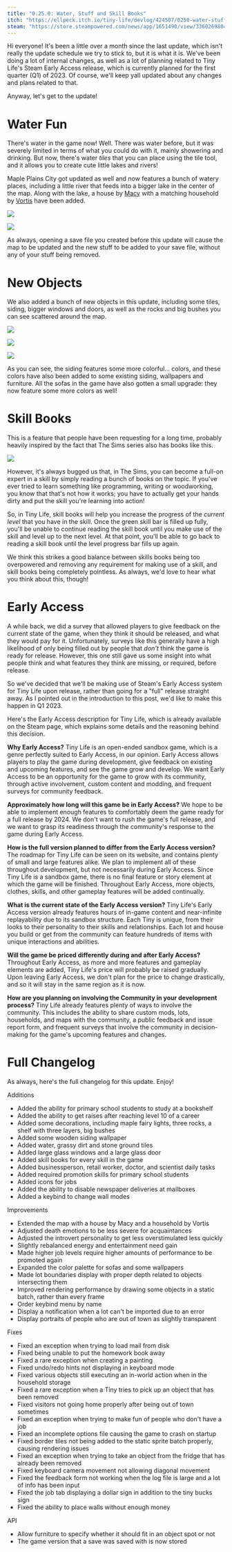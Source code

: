```yaml
---
title: "0.25.0: Water, Stuff and Skill Books"
itch: "https://ellpeck.itch.io/tiny-life/devlog/424507/0250-water-stuff-and-skill-books"
steam: "https://store.steampowered.com/news/app/1651490/view/3360269804911051302"
---
```


Hi everyone! It's been a little over a month since the last update, which isn't really the update schedule we try to stick to, but it is what it is. We've been doing a lot of internal changes, as well as a lot of planning related to Tiny Life's Steam Early Access release, which is currently planned for the first quarter (Q1) of 2023. Of course, we'll keep yall updated about any changes and plans related to that.

Anyway, let's get to the update!

# Water Fun
There's water in the game now! Well. There was water before, but it was severely limited in terms of what you could do with it, mainly showering and drinking. But now, there's water *tiles* that you can place using the tile tool, and it allows you to create cute little lakes and rivers!

Maple Plains City got updated as well and now features a bunch of watery places, including a little river that feeds into a bigger lake in the center of the map. Along with the lake, a house by [Macy](https://twitter.com/DesertStranded) with a matching household by [Vortis](https://steamcommunity.com/id/vortis95) have been added.

![](22-09-05_12-36-24.png)

![](22-09-05_12-37-19.png)

As always, opening a save file you created before this update will cause the map to be updated and the new stuff to be added to your save file, without any of your stuff being removed.

# New Objects
We also added a bunch of new objects in this update, including some tiles, siding, bigger windows and doors, as well as the rocks and big bushes you can see scattered around the map.

![](22-09-05_12-36-30.png)

![](Tiny_Life_ZmEXIwP5BG.png)

![](22-09-05_12-40-21.png)

As you can see, the siding features some more colorful... colors, and these colors have also been added to some existing siding, wallpapers and furniture. All the sofas in the game have also gotten a small upgrade: they now feature some more colors as well!

# Skill Books
This is a feature that people have been requesting for a long time, probably heavily inspired by the fact that The Sims series also has books like this.

![](Tiny_Life_doH1B2edur.png)

However, it's always bugged us that, in The Sims, you can become a full-on expert in a skill by simply reading a bunch of books on the topic. If you've ever tried to learn something like programming, writing or woodworking, you know that that's not how it works; you have to actually get your hands dirty and put the skill you're learning into action!

So, in Tiny Life, skill books will help you increase the progress of the *current level* that you have in the skill. Once the green skill bar is filled up fully, you'll be unable to continue reading the skill book until you make use of the skill and level up to the next level. At that point, you'll be able to go back to reading a skill book until the level progress bar fills up again.

We think this strikes a good balance between skills books being too overpowered and removing any requirement for making use of a skill, and skill books being completely pointless. As always, we'd love to hear what you think about this, though!

# Early Access
A while back, we did a survey that allowed players to give feedback on the current state of the game, when they think it should be released, and what they would pay for it. Unfortunately, surveys like this generally have a high likelihood of only being filled out by people that *don't* think the game is ready for release. However, this one still gave us some insight into what people think and what features they think are missing, or required, before release.

So we've decided that we'll be making use of Steam's Early Access system for Tiny Life upon release, rather than going for a "full" release straight away. As I pointed out in the introduction to this post, we'd like to make this happen in Q1 2023.

Here's the Early Access description for Tiny Life, which is already available on the Steam page, which explains some details and the reasoning behind this decision.

**Why Early Access?**
Tiny Life is an open-ended sandbox game, which is a genre perfectly suited to Early Access, in our opinion. Early Access allows players to play the game during development, give feedback on existing and upcoming features, and see the game grow and develop. We want Early Access to be an opportunity for the game to grow with its community, through active involvement, custom content and modding, and frequent surveys for community feedback.

**Approximately how long will this game be in Early Access?**
We hope to be able to implement enough features to comfortably deem the game ready for a full release by 2024. We don't want to rush the game's full release, and we want to grasp its readiness through the community's response to the game during Early Access.

**How is the full version planned to differ from the Early Access version?**
The roadmap for Tiny Life can be seen on its website, and contains plenty of small and large features alike. We plan to implement all of these throughout development, but not necessarily during Early Access. Since Tiny Life is a sandbox game, there is no final feature or story element at which the game will be finished. Throughout Early Access, more objects, clothes, skills, and other gameplay features will be added continually.

**What is the current state of the Early Access version?**
Tiny Life's Early Access version already features hours of in-game content and near-infinite replayability due to its sandbox structure. Each Tiny is unique, from their looks to their personality to their skills and relationships. Each lot and house you build or get from the community can feature hundreds of items with unique interactions and abilities.

**Will the game be priced differently during and after Early Access?**
Throughout Early Access, as more and more features and gameplay elements are added, Tiny Life's price will probably be raised gradually. Upon leaving Early Access, we don't plan for the price to change drastically, and so it will stay in the same region as it is now.

**How are you planning on involving the Community in your development process?**
Tiny Life already features plenty of ways to involve the community. This includes the ability to share custom mods, lots, households, and maps with the community, a public feedback and issue report form, and frequent surveys that involve the community in decision-making for the game's upcoming features and changes.

# Full Changelog
As always, here's the full changelog for this update. Enjoy!

Additions
- Added the ability for primary school students to study at a bookshelf
- Added the ability to get raises after reaching level 10 of a career
- Added some decorations, including maple fairy lights, three rocks, a shelf with three layers, big bushes
- Added some wooden siding wallpaper
- Added water, grassy dirt and stone ground tiles
- Added large glass windows and a large glass door
- Added skill books for every skill in the game
- Added businessperson, retail worker, doctor, and scientist daily tasks
- Added required promotion skills for primary school students
- Added icons for jobs
- Added the ability to disable newspaper deliveries at mailboxes
- Added a keybind to change wall modes

Improvements
- Extended the map with a house by Macy and a household by Vortis
- Adjusted death emotions to be less severe for acquaintances
- Adjusted the introvert personality to get less overstimulated less quickly
- Slightly rebalanced energy and entertainment need gain
- Made higher job levels require higher amounts of performance to be promoted again
- Expanded the color palette for sofas and some wallpapers
- Made lot boundaries display with proper depth related to objects intersecting them
- Improved rendering performance by drawing some objects in a static batch, rather than every frame
- Order keybind menu by name
- Display a notification when a lot can't be imported due to an error
- Display portraits of people who are out of town as slightly transparent

Fixes
- Fixed an exception when trying to load mail from disk
- Fixed being unable to put the homework book away
- Fixed a rare exception when creating a painting
- Fixed undo/redo hints not displaying in keyboard mode
- Fixed various objects still executing an in-world action when in the household storage
- Fixed a rare exception when a Tiny tries to pick up an object that has been removed
- Fixed visitors not going home properly after being out of town sometimes
- Fixed an exception when trying to make fun of people who don't have a job
- Fixed an incomplete options file causing the game to crash on startup
- Fixed border tiles not being added to the static sprite batch properly, causing rendering issues
- Fixed an exception when trying to take an object from the fridge that has already been removed
- Fixed keyboard camera movement not allowing diagonal movement
- Fixed the feedback form not working when the log file is large and a lot of info has been input
- Fixed the job tab displaying a dollar sign in addition to the tiny bucks sign
- Fixed the ability to place walls without enough money

API
- Allow furniture to specify whether it should fit in an object spot or not
- The game version that a save was saved with is now stored
